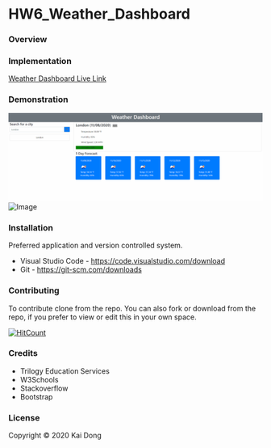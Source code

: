 # HW6_Weather_Dashboard

### Overview


### Implementation


[Weather Dashboard Live Link](https://kaidong-chr.github.io/HW6_Weather_Dashboard/)

### Demonstration

![Image](./assets/image/HW6_Weather_Dashboard.gif "Weather Dashboard Demonstration")
![Image](https://img.shields.io/badge/Languages-html%20%7C%20css%20%7C%20javascript-yellow)

### Installation

Preferred application and version controlled system.
* Visual Studio Code - https://code.visualstudio.com/download
* Git - https://git-scm.com/downloads

### Contributing

To contribute clone from the repo.
You can also fork or download from the repo, if you prefer to view or edit this in your own space.

[![HitCount](https://img.shields.io/github/search/kaidong-chr/HW6_Weather_Dashboard/search)](https://img.shields.io/github/search/kaidong-chr/HW6_Weather_Dashboard/})

### Credits

* Trilogy Education Services
* W3Schools
* Stackoverflow
* Bootstrap

### License

Copyright © 2020 Kai Dong